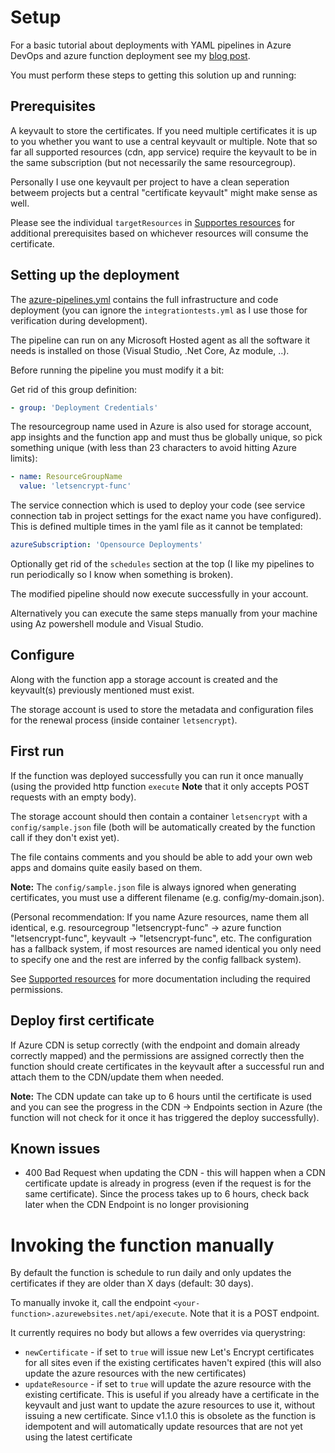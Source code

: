 # Setup

For a basic tutorial about deployments with YAML pipelines in Azure DevOps and azure function deployment see my [blog post](https://marcstan.net/blog/2019/12/07/Using-Azure-DevOps-to-deploy-Azure-functions-from-Github/).

You must perform these steps to getting this solution up and running:

## Prerequisites

A keyvault to store the certificates. If you need multiple certificates it is up to you whether you want to use a central keyvault or multiple. Note that so far all supported resources (cdn, app service) require the keyvault to be in the same subscription (but not necessarily the same resourcegroup).

Personally I use one keyvault per project to have a clean seperation betweem projects but a central "certificate keyvault" might make sense as well.

Please see the individual `targetResources` in [Supportes resources](./Supported%20resources.md#targetResource) for additional prerequisites based on whichever resources will consume the certificate.

## Setting up the deployment

The [azure-pipelines.yml](./azure-pipelines.yml) contains the full infrastructure and code deployment (you can ignore the `integrationtests.yml` as I use those for verification during development).

The pipeline can run on any Microsoft Hosted agent as all the software it needs is installed on those (Visual Studio, .Net Core, Az module, ..).

Before running the pipeline you must modify it a bit:

Get rid of this group definition:
``` yaml
- group: 'Deployment Credentials'
```

The resourcegroup name used in Azure is also used for storage account, app insights and the function app and must thus be globally unique, so pick something unique (with less than 23 characters to avoid hitting Azure limits):

``` yaml
- name: ResourceGroupName
  value: 'letsencrypt-func'
```

The service connection which is used to deploy your code (see service connection tab in project settings for the exact name you have configured). This is defined multiple times in the yaml file as it cannot be templated:

``` yaml
azureSubscription: 'Opensource Deployments'
```

Optionally get rid of the `schedules` section at the top (I like my pipelines to run periodically so I know when something is broken).

The modified pipeline should now execute successfully in your account.

Alternatively you can execute the same steps manually from your machine using Az powershell module and Visual Studio.

## Configure

Along with the function app a storage account is created and the keyvault(s) previously mentioned must exist.

The storage account is used to store the metadata and configuration files for the renewal process (inside container `letsencrypt`).

## First run

If the function was deployed successfully you can run it once manually (using the provided http function `execute` **Note** that it only accepts POST requests with an empty body).

The storage account should then contain a container `letsencrypt` with a `config/sample.json` file (both will be automatically created by the function call if they don't exist yet).

The file contains comments and you should be able to add your own web apps and domains quite easily based on them.

**Note:** The `config/sample.json` file is always ignored when generating certificates, you must use a different filename (e.g. config/my-domain.json).

(Personal recommendation: If you name Azure resources, name them all identical, e.g. resourcegroup "letsencrypt-func" -> azure function "letsencrypt-func", keyvault -> "letsencrypt-func", etc. The configuration has a fallback system, if most resources are named identical you only need to specify one and the rest are inferred by the config fallback system).

See [Supported resources](./Supported%20resources.md) for more documentation including the required permissions.

## Deploy first certificate

If Azure CDN is setup correctly (with the endpoint and domain already correctly mapped) and the permissions are assigned correctly then the function should create certificates in the keyvault after a successful run and attach them to the CDN/update them when needed.

**Note:** The CDN update can take up to 6 hours until the certificate is used and you can see the progress in the CDN -> Endpoints section in Azure (the function will not check for it once it has triggered the deploy successfully).

## Known issues

* 400 Bad Request when updating the CDN - this will happen when a CDN certificate update is already in progress (even if the request is for the same certificate). Since the process takes up to 6 hours, check back later when the CDN Endpoint is no longer provisioning

# Invoking the function manually

By default the function is schedule to run daily and only updates the certificates if they are older than X days (default: 30 days).

To manually invoke it, call the endpoint `<your-function>.azurewebsites.net/api/execute`. Note that it is a POST endpoint.

It currently requires no body but allows a few overrides via querystring:

* `newCertificate` - if set to `true` will issue new Let's Encrypt certificates for all sites even if the existing certificates haven't expired (this will also update the azure resources with the new certificates)
* `updateResource` - if set to `true` will update the azure resource with the existing certificate. This is useful if you already have a certificate in the keyvault and just want to update the azure resources to use it, without issuing a new certificate. Since v1.1.0 this is obsolete as the function is idempotent and will automatically update resources that are not yet using the latest certificate